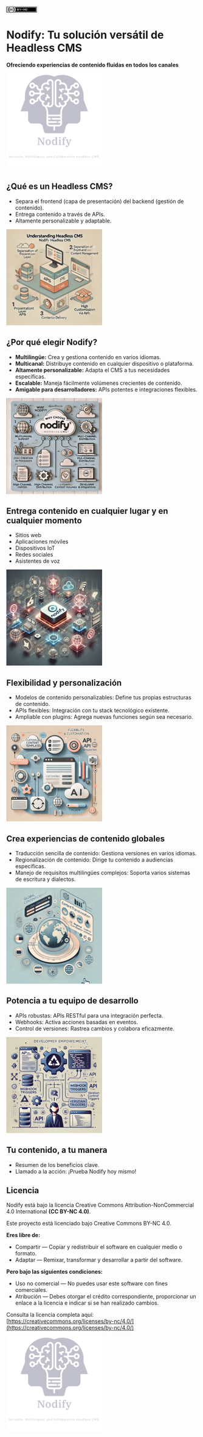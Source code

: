 [![Creative Commons BY-NC 4.0 License](assets/pictures/by-nc.png)](https://creativecommons.org/licenses/by-nc/4.0/)
# Nodify: Tu solución versátil de Headless CMS

**Ofreciendo experiencias de contenido fluidas en todos los canales**

<img src="assets/pictures/nodify_transparent.png" width="50%"/>

## ¿Qué es un Headless CMS?

* Separa el frontend (capa de presentación) del backend (gestión de contenido).
* Entrega contenido a través de APIs.
* Altamente personalizable y adaptable.

<img src="assets/pictures/headless-cms.png" width="50%"/>

## ¿Por qué elegir Nodify?

* **Multilingüe:** Crea y gestiona contenido en varios idiomas.
* **Multicanal:** Distribuye contenido en cualquier dispositivo o plataforma.
* **Altamente personalizable:** Adapta el CMS a tus necesidades específicas.
* **Escalable:** Maneja fácilmente volúmenes crecientes de contenido.
* **Amigable para desarrolladores:** APIs potentes e integraciones flexibles.

<img src="assets/pictures/why-nodify.png" width="50%"/>

## Entrega contenido en cualquier lugar y en cualquier momento

* Sitios web
* Aplicaciones móviles
* Dispositivos IoT
* Redes sociales
* Asistentes de voz

<img src="assets/pictures/nodify-iot.png" width="50%"/>

## Flexibilidad y personalización

* Modelos de contenido personalizables: Define tus propias estructuras de contenido.
* APIs flexibles: Integración con tu stack tecnológico existente.
* Ampliable con plugins: Agrega nuevas funciones según sea necesario.

<img src="assets/pictures/nodify-flexibility.png" width="50%"/>

## Crea experiencias de contenido globales

* Traducción sencilla de contenido: Gestiona versiones en varios idiomas.
* Regionalización de contenido: Dirige tu contenido a audiencias específicas.
* Manejo de requisitos multilingües complejos: Soporta varios sistemas de escritura y dialectos.

<img src="assets/pictures/nodify-experience.png" width="50%"/>

## Potencia a tu equipo de desarrollo

* APIs robustas: APIs RESTful para una integración perfecta.
* Webhooks: Activa acciones basadas en eventos.
* Control de versiones: Rastrea cambios y colabora eficazmente.

<img src="assets/pictures/nodify-api.png" width="50%"/>

## Tu contenido, a tu manera

* Resumen de los beneficios clave.
* Llamado a la acción: ¡Prueba Nodify hoy mismo!

## Licencia

Nodify está bajo la licencia Creative Commons Attribution-NonCommercial 4.0 International **(CC BY-NC 4.0)**.

Este proyecto está licenciado bajo Creative Commons BY-NC 4.0.

**Eres libre de:**

* Compartir — Copiar y redistribuir el software en cualquier medio o formato.
* Adaptar — Remixar, transformar y desarrollar a partir del software.

**Pero bajo las siguientes condiciones:**

* Uso no comercial — No puedes usar este software con fines comerciales.
* Atribución — Debes otorgar el crédito correspondiente, proporcionar un enlace a la licencia e indicar si se han realizado cambios.

Consulta la licencia completa aquí: [https://creativecommons.org/licenses/by-nc/4.0/](https://creativecommons.org/licenses/by-nc/4.0/)

<img src="assets/pictures/nodify_transparent.png" width="50%"/>
